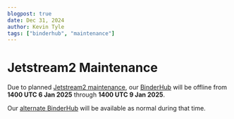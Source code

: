 ```yaml
---
blogpost: true
date: Dec 31, 2024
author: Kevin Tyle
tags: ["binderhub", "maintenance"]
---
```


# Jetstream2 Maintenance

Due to planned [Jetstream2 maintenance](https://jetstream.status.io), our [BinderHub](https://binder.projectpythia.org) will be offline from **1400 UTC 6 Jan 2025** through **1400 UTC 9 Jan 2025**. 

Our [alternate BinderHub](https://binder.pythia.2i2c.cloud) will be available as normal during that time.
